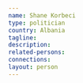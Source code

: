 ```yaml
---
name: Shane Korbeci
type: politician
country: Albania
tagline:
description:
related-persons:
connections:
layout: person
---
```


